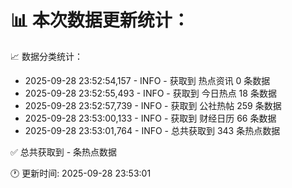 📊 本次数据更新统计：
==========================

📈 数据分类统计：
- 2025-09-28 23:52:54,157 - INFO - 获取到 热点资讯 0 条数据
- 2025-09-28 23:52:55,493 - INFO - 获取到 今日热点 18 条数据
- 2025-09-28 23:52:57,739 - INFO - 获取到 公社热帖 259 条数据
- 2025-09-28 23:53:00,133 - INFO - 获取到 财经日历 66 条数据
- 2025-09-28 23:53:01,764 - INFO - 总共获取到 343 条热点数据

✅ 总共获取到 - 条热点数据

🕐 更新时间: 2025-09-28 23:53:01
